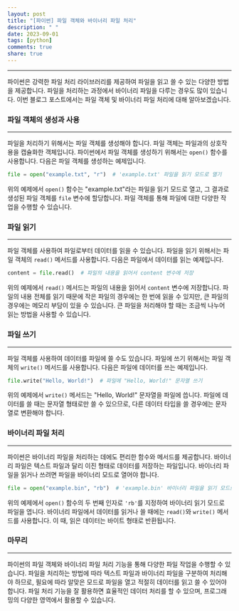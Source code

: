 ```yaml
---
layout: post
title: "[파이썬] 파일 객체와 바이너리 파일 처리"
description: " "
date: 2023-09-01
tags: [python]
comments: true
share: true
---
```

---

파이썬은 강력한 파일 처리 라이브러리를 제공하여 파일을 읽고 쓸 수 있는 다양한 방법을 제공합니다. 파일을 처리하는 과정에서 바이너리 파일을 다루는 경우도 많이 있습니다. 이번 블로그 포스트에서는 파일 객체 및 바이너리 파일 처리에 대해 알아보겠습니다.

### 파일 객체의 생성과 사용
---

파일을 처리하기 위해서는 파일 객체를 생성해야 합니다. 파일 객체는 파일과의 상호작용을 캡슐화한 객체입니다. 파이썬에서 파일 객체를 생성하기 위해서는 `open()` 함수를 사용합니다. 다음은 파일 객체를 생성하는 예제입니다.

```python
file = open("example.txt", "r")  # 'example.txt' 파일을 읽기 모드로 열기
```

위의 예제에서 `open()` 함수는 "example.txt"라는 파일을 읽기 모드로 열고, 그 결과로 생성된 파일 객체를 `file` 변수에 할당합니다. 파일 객체를 통해 파일에 대한 다양한 작업을 수행할 수 있습니다.

### 파일 읽기
---

파일 객체를 사용하여 파일로부터 데이터를 읽을 수 있습니다. 파일을 읽기 위해서는 파일 객체의 `read()` 메서드를 사용합니다. 다음은 파일에서 데이터를 읽는 예제입니다.

```python
content = file.read()  # 파일의 내용을 읽어서 content 변수에 저장
```

위의 예제에서 `read()` 메서드는 파일의 내용을 읽어서 `content` 변수에 저장합니다. 파일의 내용 전체를 읽기 때문에 작은 파일의 경우에는 한 번에 읽을 수 있지만, 큰 파일의 경우에는 메모리 부담이 있을 수 있습니다. 큰 파일을 처리해야 할 때는 조금씩 나누어 읽는 방법을 사용할 수 있습니다.

### 파일 쓰기
---

파일 객체를 사용하여 데이터를 파일에 쓸 수도 있습니다. 파일에 쓰기 위해서는 파일 객체의 `write()` 메서드를 사용합니다. 다음은 파일에 데이터를 쓰는 예제입니다.

```python
file.write("Hello, World!")  # 파일에 "Hello, World!" 문자열 쓰기
```

위의 예제에서 `write()` 메서드는 "Hello, World!" 문자열을 파일에 씁니다. 파일에 데이터를 쓸 때는 문자열 형태로만 쓸 수 있으므로, 다른 데이터 타입을 쓸 경우에는 문자열로 변환해야 합니다.

### 바이너리 파일 처리
---

파이썬은 바이너리 파일을 처리하는 데에도 편리한 함수와 메서드를 제공합니다. 바이너리 파일은 텍스트 파일과 달리 이진 형태로 데이터를 저장하는 파일입니다. 바이너리 파일을 읽거나 쓰려면 파일을 바이너리 모드로 열어야 합니다.

```python
file = open("example.bin", "rb")  # 'example.bin' 바이너리 파일을 읽기 모드로 열기
```

위의 예제에서 `open()` 함수의 두 번째 인자로 `'rb'`를 지정하여 바이너리 읽기 모드로 파일을 엽니다. 바이너리 파일에서 데이터를 읽거나 쓸 때에는 `read()`와 `write()` 메서드를 사용합니다. 이 때, 읽은 데이터는 바이트 형태로 반환됩니다.

### 마무리
---

파이썬의 파일 객체와 바이너리 파일 처리 기능을 통해 다양한 파일 작업을 수행할 수 있습니다. 파일을 처리하는 방법에 따라 텍스트 파일과 바이너리 파일을 구분하여 처리해야 하므로, 필요에 따라 알맞은 모드로 파일을 열고 적절히 데이터를 읽고 쓸 수 있어야 합니다. 파일 처리 기능을 잘 활용하면 효율적인 데이터 처리를 할 수 있으며, 프로그래밍의 다양한 영역에서 활용할 수 있습니다.